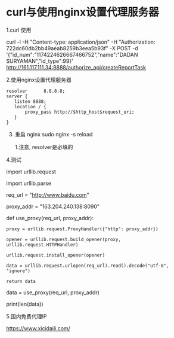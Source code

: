 # curl与使用nginx设置代理服务器

1.curl 使用

curl -l -H "Content-type: application/json" -H "Authorization: 722dc60db2bb49aeab8259b3eea5b93f" -X POST -d '{"id_num":"1174224626667466752","name":"DADAN SURYAMAN","id_type":99}' http://161.117.111.34:8888/authorize_api/createReportTask


2.使用nginx设置代理服务器

    resolver      8.8.8.8;
    server {
       listen 8888;
       location / {
           proxy_pass http://$http_host$request_uri;
       }
    }
    
3. 重启 nginx sudo nginx -s reload

   1.注意, resolver是必填的

4.测试

import urllib.request

import urllib.parse

req_url = "http://www.baidu.com"

proxy_addr = "163.204.240.138:8090"

def use_proxy(req_url, proxy_addr):

    proxy = urllib.request.ProxyHandler({"http": proxy_addr})
    
    opener = urllib.request.build_opener(proxy, urllib.request.HTTPHandler)
    
    urllib.request.install_opener(opener)
    
    data = urllib.request.urlopen(req_url).read().decode("utf-8", "ignore")
    
    return data
    
data = use_proxy(req_url, proxy_addr)

print(len(data))



5.国内免费代理IP

  https://www.xicidaili.com/
  
